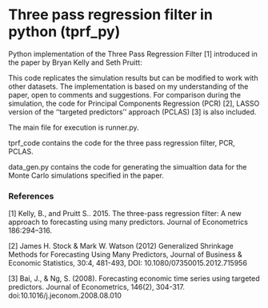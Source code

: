 # Three pass regression filter in python (tprf_py)
Python implementation of the Three Pass Regression Filter [1] introduced in the paper by Bryan Kelly and Seth Pruitt:

This code replicates the simulation results but can be modified to work with other datasets. The implementation is based on my understanding of the paper, open to comments and suggestions. For comparison during the simulation, the code for Principal Components Regression (PCR) [2], LASSO version of the ‘‘targeted predictors’’ approach (PCLAS) [3] is also included.

The main file for execution is runner.py.

tprf_code contains the code for the three pass regression filter, PCR, PCLAS.

data_gen.py contains the code for generating the simualtion data for the Monte Carlo simulations specified in the paper.

### References
[1] Kelly, B., and Pruitt S.. 2015. The three-pass regression filter: A new approach to forecasting using many predictors. Journal of Econometrics 186:294–316.

[2] James H. Stock & Mark W. Watson (2012) Generalized Shrinkage Methods for Forecasting Using Many Predictors, Journal of Business & Economic Statistics, 30:4, 481-493, DOI: 10.1080/07350015.2012.715956

[3] Bai, J., & Ng, S. (2008). Forecasting economic time series using targeted predictors. Journal of Econometrics, 146(2), 304-317. doi:10.1016/j.jeconom.2008.08.010
